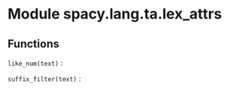 Module spacy.lang.ta.lex_attrs
==============================

Functions
---------

    
`like_num(text)`
:   

    
`suffix_filter(text)`
: